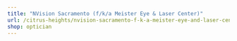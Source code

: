 ```yaml
---
title: "NVision Sacramento (f/k/a Meister Eye & Laser Center)"
url: /citrus-heights/nvision-sacramento-f-k-a-meister-eye-and-laser-center-3/
shop: optician
---
```


